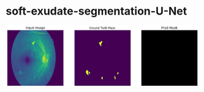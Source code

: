 # soft-exudate-segmentation-U-Net


![image](https://github.com/PouyaSonej/soft-exudate-segmentation-U-Net/blob/b726efe74d2953b691f58c5c4c341a2c786fadec/data/soft_exudates.png)
